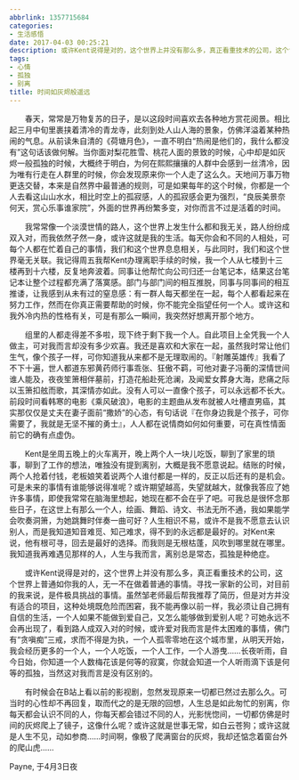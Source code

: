 ```yaml
---
abbrlink: 1357715684
categories:
- 生活感悟
date: 2017-04-03 00:25:21
description: 或许Kent说得是对的，这个世界上并没有那么多，真正看重技术的公司，这个世界上普通如你我的人，无一不在做着普通的事情;天地间万事万物更迭交替，本来是自然界中最普通的规则，可是如果每年的这个时候，你都是一个人去看这山山水水，相比时空上的孤寂感，人的孤寂感会更为强烈，“良辰美景奈何天，赏心乐事谁家院”，外面的世界再纷繁多变，对你而言不过是活着的时间;Kent是坐周五晚上的火车离开，晚上两个人一块儿吃饭，聊到了家里的琐事，聊到了工作的想法，唯独没有提到离别，大概是我不愿意说起
tags:
- 心情
- 孤独
- 别离
title: 时间如灰烬般遥远
---
```


&emsp;&emsp;春天，常常是万物复苏的日子，是以这段时间喜欢去各种地方赏花阅景。相比起三月中旬里裹挟着清冷的青龙寺，此刻到处人山人海的景象，仿佛洋溢着某种热闹的气息。从前读朱自清的《荷塘月色》，一直不明白“热闹是他们的，我什么都没有”这句话该做何解。当你面对梨花胜雪、桃花人面的景致的时候，心中却是如灰烬一般孤独的时候，大概终于明白，为何在熙熙攘攘的人群中会感到一丝清冷，因为唯有行走在人群里的时候，你会发现原来你一个人走了这么久。天地间万事万物更迭交替，本来是自然界中最普通的规则，可是如果每年的这个时候，你都是一个人去看这山山水水，相比时空上的孤寂感，人的孤寂感会更为强烈，“良辰美景奈何天，赏心乐事谁家院”，外面的世界再纷繁多变，对你而言不过是活着的时间。

<!--more-->
&emsp;&emsp;我常常像一个淡漠世情的路人，这个世界上发生什么都和我无关，路人纷纷成双入对，而我依然孑然一身，或许这就是我的生活。每天你会和不同的人相处，可每个人都在忙着自己的事情，我们和这个世界息息相关，与此同时，我们和这个世界毫无关联。我记得周五我帮Kent办理离职手续的时候，我一个人从七楼到十三楼再到十六楼，反复地奔波着。同事让他帮忙向公司归还一台笔记本，结果这台笔记本让整个过程都充满了落寞感。部门与部门间的相互推脱，同事与同事间的相互推诿，让我感到从未有过的窒息感：有一群人每天都坐在一起，每个人都看起来在努力工作，然而在你真正需要帮助的时候，你不能完全指望任何一个人。或许这和我外冷内热的性格有关，可是有那么一瞬间，我突然好想离开那个地方。

&emsp;&emsp;组里的人都走得差不多啦，现下终于剩下我一个人。自此项目上全凭我一个人做主，可对我而言却没有多少欢喜。我还是喜欢和大家在一起，虽然我时常让他们生气，像个孩子一样，可你知道我从来都不是无理取闹的。『射雕英雄传』我看了不下十遍，世人都道东邪黄药师行事乖张、狂傲不羁，可他对妻子冯蘅的深情世间谁人能及，夜夜笙箫相伴墓前，打造花船赴死沧澜，及闻爱女葬身大海，悲痛之际以玉箫扣舷而歌，其深情亦如此。没有人可以一直像个孩子，可以永远都不长大。前段时间看韩寒的电影《乘风破浪》，电影的主题曲从发布就被人吐槽直男癌，其实那仅仅是丈夫在妻子面前“撒娇”的心态，有句话说『在你身边我是个孩子，可你需要了，我就是无坚不摧的勇士』，人人都在说情商如何如何重要，可在真性情面前它的确有点虚伪。

&emsp;&emsp;Kent是坐周五晚上的火车离开，晚上两个人一块儿吃饭，聊到了家里的琐事，聊到了工作的想法，唯独没有提到离别，大概是我不愿意说起。结账的时候，两个人抢着付钱，老板娘笑着说两个人谁付都是一样的，反正以后还有的是机会。可是未来的事情有谁能够说得准呢？或许期望越高，失望就越大，就像我答应了她许多事情，即使我常常在脑海里想起，她现在都不会在乎了吧。可我总是很怀念那些日子，在这世上有那么一个人，绘画、舞蹈、诗文、书法无所不通，我如果能学会吹奏洞箫，为她跳舞时伴奏一曲可好？人生相识不易，或许不是我不愿意去认识别人，而是我知道知音难觅、知己难求，得不到的永远都是最好的。对Kent来说，他有根可寻，回去是最好的选择。而我则是无根枯蓬，风吹到哪里就在哪里。我知道我再难遇见那样的人，人生与我而言，离别总是常态，孤独是种绝症。

&emsp;&emsp;或许Kent说得是对的，这个世界上并没有那么多，真正看重技术的公司，这个世界上普通如你我的人，无一不在做着普通的事情。寻找一家新的公司，对目前的我来说，是件极具挑战的事情。虽然邹老师最后帮我推荐了简历，但是对方并没有适合的项目，这种处境既危险而困窘，我不能再像以前一样，我必须让自己拥有自信的生活，一个人如果不能做到爱自己，又怎么能够做到爱别人呢？可她永远不会再出现了，看到路人成双入对的时候，或许爱对我而言是件太困难的事情，佛门有“贪嗔痴”三戒，求而不得是为执，一个人孤零零地在这个城市里，从明天开始，我会经历更多的一个人，一个人吃饭，一个人工作，一个人游曳……长夜听雨，自今日始，你知道一个人数梅花该是何等的寂寞，你就会知道一个人听雨滴下该是何等的孤独，当然这对我而言是没有区别的。

&emsp;&emsp;有时候会在B站上看以前的影视剧，忽然发现原来一切都已然过去那么久。可当时的心性却不再回复，取而代之的是无限的回想，人生总是如此匆忙的别离，你每天都会认识不同的人，你每天都会错过不同的人，光影恍惚间，一切都仿佛是时间的灰烬爬上了镜子，这像什么呢？或许这就是世事无常，如白云苍狗；或许这就是人生不见，动如参商……时间啊，像极了爬满窗台的灰烬，我却还惦念着窗台外的爬山虎……

Payne, 于4月3日夜